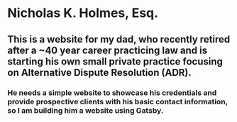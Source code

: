# Nicholas K. Holmes, Esq.

## This is a website for my dad, who recently retired after a ~40 year career practicing law and is starting his own small private practice focusing on Alternative Dispute Resolution (ADR).

### He needs a simple website to showcase his credentials and provide prospective clients with his basic contact information, so I am building him a website using Gatsby.